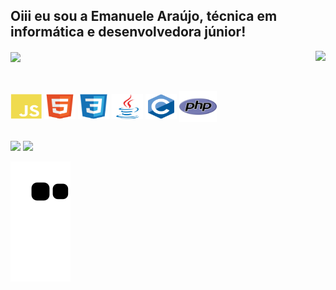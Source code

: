 ## Oiii eu sou a Emanuele Araújo, técnica em informática e desenvolvedora júnior!
<div>
  <a>
    <img align="center"  src="https://github-readme-stats.vercel.app/api?username=manuaraujo15&layout=compact&theme=radical" />
  </a>
  <a href="https://github.com/manuaraujo15/github-readme-stats">
    <img align="right" src="https://github-readme-stats.vercel.app/api/top-langs/?username=manuaraujo15&show_icons=true&theme=radical" />
  </a>
</div>

##

<div style="display: inline_block"><br>
  <img align="center" alt="Js" height="40" width="50" src="https://raw.githubusercontent.com/devicons/devicon/master/icons/javascript/javascript-plain.svg"/>
  <img align="center" alt="HTML" height="40" width="50" src="https://raw.githubusercontent.com/devicons/devicon/master/icons/html5/html5-original.svg"/>
  <img align="center" alt="CSS" height="40" width="50" src="https://raw.githubusercontent.com/devicons/devicon/master/icons/css3/css3-original.svg"/>
  <img align="center" alt="java" height="40" width="50" src="https://raw.githubusercontent.com/devicons/devicon/master/icons/java/java-original.svg"/>
  <img align="center" alt="c" height="40" width="50" src="https://raw.githubusercontent.com/devicons/devicon/master/icons/c/c-original.svg"/>
  <img align="center" alt="php" height="50" width="60" src="https://raw.githubusercontent.com/devicons/devicon/master/icons/php/php-original.svg"/>



</div>
 
  ##
 
<div> 
  <a href = "mailto:contatoemanuelearaujo@gmail.com"><img src="https://img.shields.io/badge/-Gmail-%23333?style=for-the-badge&logo=gmail&logoColor=white" target="_blank"></a>
  <a href="https://www.linkedin.com/in/emanuele-fernanda-ferraz-de-araújo/" target="_blank"><img src="https://img.shields.io/badge/-LinkedIn-%230077B5?style=for-the-badge&logo=linkedin&logoColor=white" target="_blank"></a> 
  
</div>

![Snake animation](https://github.com/manuaraujo15/manuaraujo15/blob/output/github-contribution-grid-snake.svg?)

